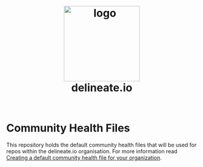 <!-- markdownlint-disable -->
<h1 align="center">
  <br>
    <img src="assets/logo.png" alt="logo" width="200">
  <br>
  delineate.io
  <br>
  <br>
</h1>
<!-- markdownlint-enable -->

# Community Health Files

This repository holds the default community health files
that will be used for repos within the delineate.io organisation.
For more information read
[Creating a default community health file for your organization](https://help.github.com/en/articles/creating-a-default-community-health-file-for-your-organization).
